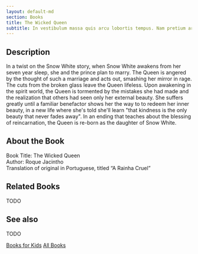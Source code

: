 ```yaml
---
layout: default-md
section: Books
title: The Wicked Queen
subtitle: In vestibulum massa quis arcu lobortis tempus. Nam pretium arcu in odio vulputate luctus.
---
```


## Description
In a twist on the Snow White story, when Snow White awakens from her seven year sleep, she and the prince plan to marry.  The Queen is angered by the thought of such a marriage and acts out, smashing her mirror in rage. The cuts from the broken glass leave the Queen lifeless.  Upon awakening in the spirit world, the Queen is tormented by the mistakes she had made and the realization that others had seen only her external beauty.  She suffers greatly until a familiar benefactor shows her the way to to redeem her inner beauty, in a new life where she's told she'll learn "that kindness  is the only beauty that never fades away". In an ending that teaches about the blessing of reincarnation, the Queen is re-born as the daughter of Snow White.         


## About the Book
Book Title: The Wicked Queen  
Author: Roque Jacintho   
Translation of original in Portuguese, titled “A Rainha Cruel”  


## Related Books
TODO


## See also
TODO


<a href="/books/for-kids" class="button">Books for Kids</a>
<a href="/books" class="button">All Books</a>

